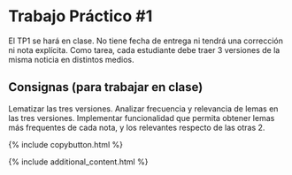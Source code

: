 # Trabajo Práctico #1

El TP1 se hará en clase. No tiene fecha de entrega ni tendrá una corrección ni nota explícita. Como tarea, cada estudiante debe traer 3 versiones de la misma noticia en distintos medios. 

## Consignas (para trabajar en clase)
Lematizar las tres versiones. Analizar frecuencia y relevancia de lemas en las tres versiones. Implementar funcionalidad que permita obtener lemas más frequentes de cada nota, y los relevantes respecto de las otras 2.

{% include copybutton.html %}

{% include additional_content.html %}
